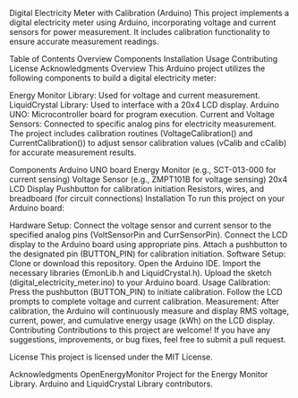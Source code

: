 Digital Electricity Meter with Calibration (Arduino)
This project implements a digital electricity meter using Arduino, incorporating voltage and current sensors for power measurement. It includes calibration functionality to ensure accurate measurement readings.

Table of Contents
Overview
Components
Installation
Usage
Contributing
License
Acknowledgments
Overview
This Arduino project utilizes the following components to build a digital electricity meter:

Energy Monitor Library: Used for voltage and current measurement.
LiquidCrystal Library: Used to interface with a 20x4 LCD display.
Arduino UNO: Microcontroller board for program execution.
Current and Voltage Sensors: Connected to specific analog pins for electricity measurement.
The project includes calibration routines (VoltageCalibration() and CurrentCalibration()) to adjust sensor calibration values (vCalib and cCalib) for accurate measurement results.

Components
Arduino UNO board
Energy Monitor (e.g., SCT-013-000 for current sensing)
Voltage Sensor (e.g., ZMPT101B for voltage sensing)
20x4 LCD Display
Pushbutton for calibration initiation
Resistors, wires, and breadboard (for circuit connections)
Installation
To run this project on your Arduino board:

Hardware Setup:
Connect the voltage sensor and current sensor to the specified analog pins (VoltSensorPin and CurrSensorPin).
Connect the LCD display to the Arduino board using appropriate pins.
Attach a pushbutton to the designated pin (BUTTON_PIN) for calibration initiation.
Software Setup:
Clone or download this repository.
Open the Arduino IDE.
Import the necessary libraries (EmonLib.h and LiquidCrystal.h).
Upload the sketch (digital_electricity_meter.ino) to your Arduino board.
Usage
Calibration:
Press the pushbutton (BUTTON_PIN) to initiate calibration.
Follow the LCD prompts to complete voltage and current calibration.
Measurement:
After calibration, the Arduino will continuously measure and display RMS voltage, current, power, and cumulative energy usage (kWh) on the LCD display.
Contributing
Contributions to this project are welcome! If you have any suggestions, improvements, or bug fixes, feel free to submit a pull request.

License
This project is licensed under the MIT License.

Acknowledgments
OpenEnergyMonitor Project for the Energy Monitor Library.
Arduino and LiquidCrystal Library contributors.
